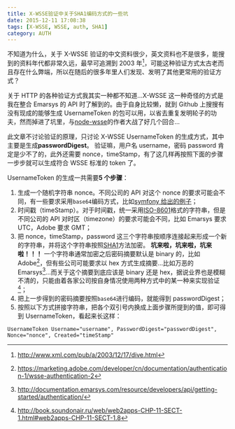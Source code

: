 ```yaml
---
title: X-WSSE验证中关于SHA1编码方式的一些坑
date: 2015-12-11 17:08:38
tags: [X-WSSE, WSSE, auth, SHA1]
category: AUTH
---
```


不知道为什么，关于 X-WSSE 验证的中文资料很少，英文资料也不是很多，能搜到的资料年代都非常久远，最早可追溯到 2003 年[^1]，可能这种验证方式太古老而且存在什么弊端，所以在随后的很多年里人们发现、发明了其他更常用的验证方式？

关于 HTTP 的各种验证方式我其实一种都不知道…X-WSSE 这一种奇怪的方式是我在整合 Emarsys 的 API 时了解到的。由于自身比较懒，就到 Github 上搜搜有没有现成的能够生成 UsernameToken 的包可以用，以省去重复发明轮子的功夫，然而掉进了坑里，与[node-wsse](https://github.com/bouzuya/node-wsse)的作者大战了好几个回合…

此文章不讨论验证的原理，只讨论 X-WSSE UsernameToken 的生成方式，其中主要是生成**passwordDigest**。
验证嘛，用户名 username，密码 password 肯定是少不了的，此外还需要 nonce，timeStamp，有了这几样再按照下面的步骤一步步就可以生成符合 WSSE 标准的 token 了。

UsernameToken 的生成一共需要**5 个步骤**：

1. 生成一个随机字符串 nonce。不同公司的 API 对这个 nonce 的要求可能会不同，有一些要求采用`base64`编码方式，比如[symfony 给出的例子](http://symfony.com/doc/current/cookbook/security/custom_authentication_provider.html#the-authentication-provider)；
2. 时间戳（timeStamp）。对于时间戳，统一采用[ISO-8601](http://baike.baidu.com/view/931641.htm)格式的字符串，但是不同公司的 API 对时区（timezone）的要求可能会不同，比如 Emarsys 要求 UTC，Adobe 要求 GMT；
3. 把 nonce，timeStamp，password 这三个字符串按顺序连接起来形成一个新的字符串，并将这个字符串按照[SHA1](http://baike.baidu.com/view/1228622.htm)方法加密。
   **坑来啦，坑来啦，坑来啦！！！**
   一个字符串通常加密之后密码摘要默认是 binary 的，比如 Adobe[^2]，但有些公司可能要求以 hex 方式生成摘要…比如万恶的 Emarsys[^3]…而关于这个摘要到底应该是 binary 还是 hex，据说业界也是模糊不清的，只能由着各家公司按自身情况使用两种方式中的某一种来实现验证[^4]；
4. 把上一步得到的密码摘要按照`base64`进行编码，就能得到 passwordDigest；
5. 按照以下方式拼接字符串，把各个双引号内换成上面步骤所提到的值，即可得到 UsernameToken，看起来长这样：

```
UsernameToken Username="username", PasswordDigest="passwordDigest", Nonce="nonce", Created="timeStamp"
```

[^1]: http://www.xml.com/pub/a/2003/12/17/dive.html
[^2]: https://marketing.adobe.com/developer/cn/documentation/authentication-1/wsse-authentication-2
[^3]: http://documentation.emarsys.com/resource/developers/api/getting-started/authentication/
[^4]: http://book.soundonair.ru/web/web2apps-CHP-11-SECT-1.html#web2apps-CHP-11-SECT-1.8
